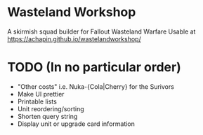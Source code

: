 # Wasteland Workshop
A skirmish squad builder for Fallout Wasteland Warfare
Usable at https://achapin.github.io/wastelandworkshop/

# TODO (In no particular order)
* "Other costs" i.e. Nuka-{Cola|Cherry} for the Surivors
* Make UI prettier
* Printable lists
* Unit reordering/sorting
* Shorten query string
* Display unit or upgrade card information